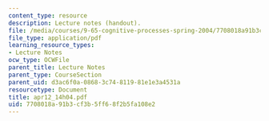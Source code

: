 ```yaml
---
content_type: resource
description: Lecture notes (handout).
file: /media/courses/9-65-cognitive-processes-spring-2004/7708018a91b3cf3b5ff68f2b5fa108e2_apr12_14h04.pdf
file_type: application/pdf
learning_resource_types:
- Lecture Notes
ocw_type: OCWFile
parent_title: Lecture Notes
parent_type: CourseSection
parent_uid: d3ac6f0a-0868-3c74-8119-81e1e3a4531a
resourcetype: Document
title: apr12_14h04.pdf
uid: 7708018a-91b3-cf3b-5ff6-8f2b5fa108e2
---
```

